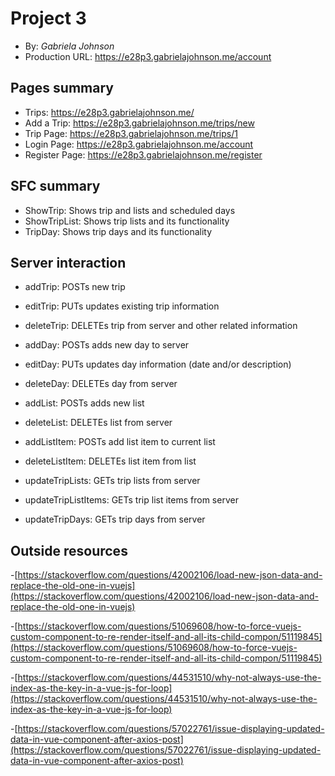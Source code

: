 # Project 3
+ By: *Gabriela Johnson*
+ Production URL: <https://e28p3.gabrielajohnson.me/account>

## Pages summary
- Trips: <https://e28p3.gabrielajohnson.me/>
- Add a Trip: <https://e28p3.gabrielajohnson.me/trips/new>
- Trip Page: <https://e28p3.gabrielajohnson.me/trips/1>
- Login Page: <https://e28p3.gabrielajohnson.me/account>
- Register Page: <https://e28p3.gabrielajohnson.me/register>

## SFC summary

- ShowTrip: Shows trip and lists and scheduled days
- ShowTripList: Shows trip lists and its functionality
- TripDay: Shows trip days and its functionality

## Server interaction

- addTrip: POSTs new trip
- editTrip: PUTs updates existing trip information
- deleteTrip: DELETEs trip from server and other related information

- addDay: POSTs adds new day to server
- editDay: PUTs updates day information (date and/or description)
- deleteDay: DELETEs day from server

- addList: POSTs adds new list
- deleteList: DELETEs list from server

- addListItem: POSTs add list item to current list
- deleteListItem: DELETEs list item from list

- updateTripLists: GETs trip lists from server
- updateTripListItems: GETs trip list items from server
- updateTripDays: GETs trip days from server

## Outside resources
-[https://stackoverflow.com/questions/42002106/load-new-json-data-and-replace-the-old-one-in-vuejs](https://stackoverflow.com/questions/42002106/load-new-json-data-and-replace-the-old-one-in-vuejs)

-[https://stackoverflow.com/questions/51069608/how-to-force-vuejs-custom-component-to-re-render-itself-and-all-its-child-compon/51119845](https://stackoverflow.com/questions/51069608/how-to-force-vuejs-custom-component-to-re-render-itself-and-all-its-child-compon/51119845)

-[https://stackoverflow.com/questions/44531510/why-not-always-use-the-index-as-the-key-in-a-vue-js-for-loop](https://stackoverflow.com/questions/44531510/why-not-always-use-the-index-as-the-key-in-a-vue-js-for-loop)

-[https://stackoverflow.com/questions/57022761/issue-displaying-updated-data-in-vue-component-after-axios-post](https://stackoverflow.com/questions/57022761/issue-displaying-updated-data-in-vue-component-after-axios-post)


